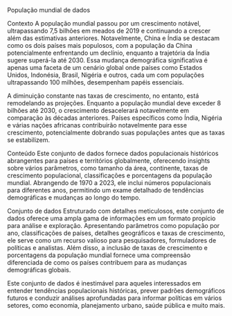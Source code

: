 População mundial de dados

Contexto
A população mundial passou por um crescimento notável, ultrapassando 7,5 bilhões em meados de 2019 e continuando a crescer além das estimativas anteriores. Notavelmente, China e Índia se destacam como os dois países mais populosos, com a população da China potencialmente enfrentando um declínio, enquanto a trajetória da Índia sugere superá-la até 2030. Essa mudança demográfica significativa é apenas uma faceta de um cenário global onde países como Estados Unidos, Indonésia, Brasil, Nigéria e outros, cada um com populações ultrapassando 100 milhões, desempenham papéis essenciais.

A diminuição constante nas taxas de crescimento, no entanto, está remodelando as projeções. Enquanto a população mundial deve exceder 8 bilhões até 2030, o crescimento desacelerará notavelmente em comparação às décadas anteriores. Países específicos como Índia, Nigéria e várias nações africanas contribuirão notavelmente para esse crescimento, potencialmente dobrando suas populações antes que as taxas se estabilizem.

Conteúdo
Este conjunto de dados fornece dados populacionais históricos abrangentes para países e territórios globalmente, oferecendo insights sobre vários parâmetros, como tamanho da área, continente, taxas de crescimento populacional, classificações e porcentagens da população mundial. Abrangendo de 1970 a 2023, ele inclui números populacionais para diferentes anos, permitindo um exame detalhado de tendências demográficas e mudanças ao longo do tempo.

Conjunto de dados
Estruturado com detalhes meticulosos, este conjunto de dados oferece uma ampla gama de informações em um formato propício para análise e exploração. Apresentando parâmetros como população por ano, classificações de países, detalhes geográficos e taxas de crescimento, ele serve como um recurso valioso para pesquisadores, formuladores de políticas e analistas. Além disso, a inclusão de taxas de crescimento e porcentagens da população mundial fornece uma compreensão diferenciada de como os países contribuem para as mudanças demográficas globais.

Este conjunto de dados é inestimável para aqueles interessados ​​em entender tendências populacionais históricas, prever padrões demográficos futuros e conduzir análises aprofundadas para informar políticas em vários setores, como economia, planejamento urbano, saúde pública e muito mais.
